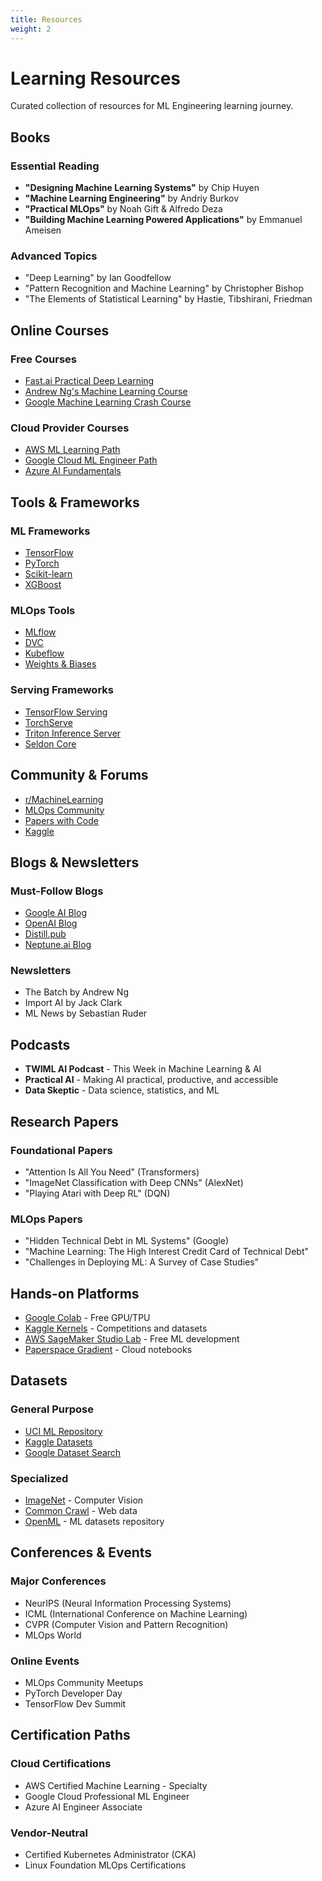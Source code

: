 ```yaml
---
title: Resources
weight: 2
---
```


# Learning Resources

Curated collection of resources for ML Engineering learning journey.

## Books

### Essential Reading
- **"Designing Machine Learning Systems"** by Chip Huyen
- **"Machine Learning Engineering"** by Andriy Burkov  
- **"Practical MLOps"** by Noah Gift & Alfredo Deza
- **"Building Machine Learning Powered Applications"** by Emmanuel Ameisen

### Advanced Topics
- "Deep Learning" by Ian Goodfellow
- "Pattern Recognition and Machine Learning" by Christopher Bishop
- "The Elements of Statistical Learning" by Hastie, Tibshirani, Friedman

## Online Courses

### Free Courses
- [Fast.ai Practical Deep Learning](https://www.fast.ai/)
- [Andrew Ng's Machine Learning Course](https://www.coursera.org/learn/machine-learning)
- [Google Machine Learning Crash Course](https://developers.google.com/machine-learning/crash-course)

### Cloud Provider Courses
- [AWS ML Learning Path](https://aws.amazon.com/training/learn-about/machine-learning/)
- [Google Cloud ML Engineer Path](https://cloud.google.com/training/machinelearning-ai)
- [Azure AI Fundamentals](https://docs.microsoft.com/en-us/learn/paths/azure-ai-fundamentals/)

## Tools & Frameworks

### ML Frameworks
- [TensorFlow](https://www.tensorflow.org/)
- [PyTorch](https://pytorch.org/)
- [Scikit-learn](https://scikit-learn.org/)
- [XGBoost](https://xgboost.readthedocs.io/)

### MLOps Tools
- [MLflow](https://mlflow.org/)
- [DVC](https://dvc.org/)
- [Kubeflow](https://www.kubeflow.org/)
- [Weights & Biases](https://wandb.ai/)

### Serving Frameworks
- [TensorFlow Serving](https://www.tensorflow.org/tfx/guide/serving)
- [TorchServe](https://pytorch.org/serve/)
- [Triton Inference Server](https://developer.nvidia.com/nvidia-triton-inference-server)
- [Seldon Core](https://www.seldon.io/)

## Community & Forums

- [r/MachineLearning](https://www.reddit.com/r/MachineLearning/)
- [MLOps Community](https://mlops.community/)
- [Papers with Code](https://paperswithcode.com/)
- [Kaggle](https://www.kaggle.com/)

## Blogs & Newsletters

### Must-Follow Blogs
- [Google AI Blog](https://ai.googleblog.com/)
- [OpenAI Blog](https://openai.com/blog/)
- [Distill.pub](https://distill.pub/)
- [Neptune.ai Blog](https://neptune.ai/blog)

### Newsletters
- The Batch by Andrew Ng
- Import AI by Jack Clark
- ML News by Sebastian Ruder

## Podcasts

- **TWIML AI Podcast** - This Week in Machine Learning & AI
- **Practical AI** - Making AI practical, productive, and accessible
- **Data Skeptic** - Data science, statistics, and ML

## Research Papers

### Foundational Papers
- "Attention Is All You Need" (Transformers)
- "ImageNet Classification with Deep CNNs" (AlexNet)
- "Playing Atari with Deep RL" (DQN)

### MLOps Papers
- "Hidden Technical Debt in ML Systems" (Google)
- "Machine Learning: The High Interest Credit Card of Technical Debt"
- "Challenges in Deploying ML: A Survey of Case Studies"

## Hands-on Platforms

- [Google Colab](https://colab.research.google.com/) - Free GPU/TPU
- [Kaggle Kernels](https://www.kaggle.com/code) - Competitions and datasets
- [AWS SageMaker Studio Lab](https://studiolab.sagemaker.aws/) - Free ML development
- [Paperspace Gradient](https://gradient.run/) - Cloud notebooks

## Datasets

### General Purpose
- [UCI ML Repository](https://archive.ics.uci.edu/ml/)
- [Kaggle Datasets](https://www.kaggle.com/datasets)
- [Google Dataset Search](https://datasetsearch.research.google.com/)

### Specialized
- [ImageNet](https://www.image-net.org/) - Computer Vision
- [Common Crawl](https://commoncrawl.org/) - Web data
- [OpenML](https://www.openml.org/) - ML datasets repository

## Conferences & Events

### Major Conferences
- NeurIPS (Neural Information Processing Systems)
- ICML (International Conference on Machine Learning)
- CVPR (Computer Vision and Pattern Recognition)
- MLOps World

### Online Events
- MLOps Community Meetups
- PyTorch Developer Day
- TensorFlow Dev Summit

## Certification Paths

### Cloud Certifications
- AWS Certified Machine Learning - Specialty
- Google Cloud Professional ML Engineer
- Azure AI Engineer Associate

### Vendor-Neutral
- Certified Kubernetes Administrator (CKA)
- Linux Foundation MLOps Certifications